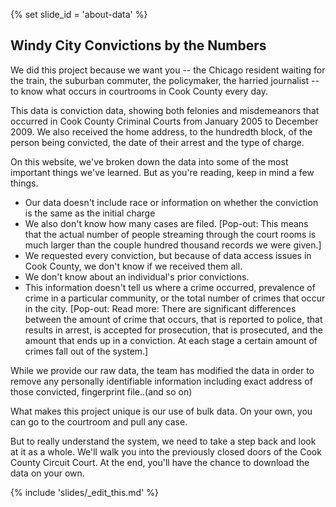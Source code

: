 {% set slide_id = 'about-data' %}

## Windy City Convictions by the Numbers

We did this project because we want you -- the Chicago resident waiting for the train, the suburban commuter, the policymaker, the harried journalist -- to know what occurs in courtrooms in Cook County every day.

This data is conviction data, showing both felonies and misdemeanors that occurred in Cook County Criminal Courts from January 2005 to December 2009. We also received the home address, to the hundredth block, of the person being convicted, the date of their arrest and the type of charge.

On this website, we've broken down the data into some of the most important things we've learned. But as you're reading, keep in mind a few things.

<p class="lead">

* Our data doesn't include race or information on whether the conviction is the same as the initial charge 
* We also don't know how many cases are filed. [Pop-out: This means that the actual number of people streaming through the court rooms is much larger than the couple hundred thousand records we were given.]
* We requested every conviction, but because of data access issues in Cook County, we don't know if we received them all. 
* We don't know about an individual's prior convictions. 
* This information doesn't tell us where a crime occurred, prevalence of crime in a particular community, or the total number of crimes that occur in the city. [Pop-out: Read more: There are significant differences between the amount of crime that occurs, that is reported to police, that results in arrest, is accepted for prosecution, that is prosecuted, and the amount that ends up in a conviction. At each stage a certain amount of crimes fall out of the system.]

</p>

While we provide our raw data, the team has modified the data in order to remove any personally identifiable information including exact address of those convicted, fingerprint file..(and so on)

What makes this project unique is our use of bulk data. On your own, you can go to the courtroom and pull any case.

But to really understand the system, we need to take a step back and look at it as a whole. We'll walk you into the previously closed doors of the Cook County Circuit Court. At the end, you'll have the chance to download the data on your own.

{% include 'slides/_edit_this.md' %}
